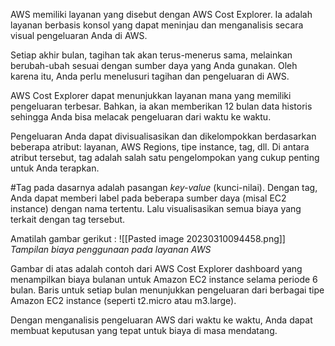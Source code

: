 AWS memiliki layanan yang disebut dengan AWS Cost Explorer. Ia adalah layanan berbasis konsol yang dapat meninjau dan menganalisis secara visual pengeluaran Anda di AWS.

Setiap akhir bulan, tagihan tak akan terus-menerus sama, melainkan berubah-ubah sesuai dengan sumber daya yang Anda gunakan. Oleh karena itu, Anda perlu menelusuri tagihan dan pengeluaran di AWS.

AWS Cost Explorer dapat menunjukkan layanan mana yang memiliki pengeluaran terbesar. Bahkan, ia akan memberikan 12 bulan data historis sehingga Anda bisa melacak pengeluaran dari waktu ke waktu.

Pengeluaran Anda dapat divisualisasikan dan dikelompokkan berdasarkan beberapa atribut: layanan, AWS Regions, tipe instance, tag, dll. Di antara atribut tersebut, tag adalah salah satu pengelompokan yang cukup penting untuk Anda terapkan.

#Tag pada dasarnya adalah pasangan _key-value_ (kunci-nilai). Dengan tag, Anda dapat memberi label pada beberapa sumber daya (misal EC2 instance) dengan nama tertentu. Lalu visualisasikan semua biaya yang terkait dengan tag tersebut.

Amatilah gambar gerikut : 
![[Pasted image 20230310094458.png]]
*Tampilan biaya penggunaan pada layanan AWS*

Gambar di atas adalah contoh dari AWS Cost Explorer dashboard yang menampilkan biaya bulanan untuk Amazon EC2 instance selama periode 6 bulan. Baris untuk setiap bulan menunjukkan pengeluaran dari berbagai tipe Amazon EC2 instance (seperti t2.micro atau m3.large).

Dengan menganalisis pengeluaran AWS dari waktu ke waktu, Anda dapat membuat keputusan yang tepat untuk biaya di masa mendatang.
